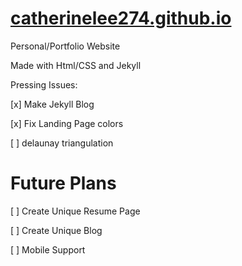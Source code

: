 # [catherinelee274.github.io](catherinelee274.github.io)
Personal/Portfolio Website

Made with Html/CSS and Jekyll

Pressing Issues:

[x] Make Jekyll Blog

[x] Fix Landing Page colors

[ ] delaunay triangulation

# Future Plans

[ ] Create Unique Resume Page

[ ] Create Unique Blog

[ ] Mobile Support

